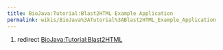 ```yaml
---
title: BioJava:Tutorial:Blast2HTML Example Application
permalink: wikis/BioJava%3ATutorial%3ABlast2HTML_Example_Application
---
```


1.  redirect <BioJava:Tutorial:Blast2HTML>

